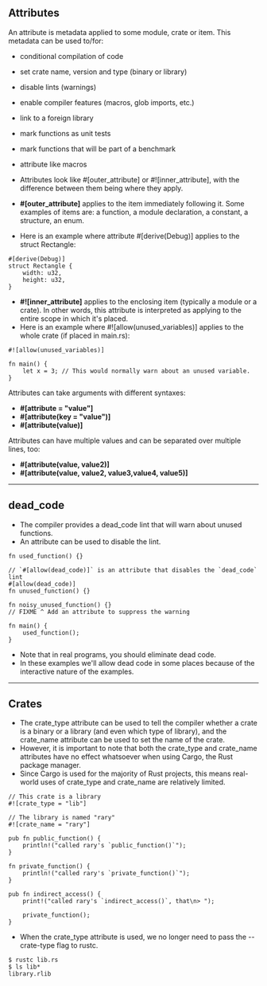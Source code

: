 ## Attributes

An attribute is metadata applied to some module, crate or item. This metadata can be used to/for:

- conditional compilation of code
- set crate name, version and type (binary or library)
- disable lints (warnings)
- enable compiler features (macros, glob imports, etc.)
- link to a foreign library
- mark functions as unit tests
- mark functions that will be part of a benchmark
- attribute like macros
- Attributes look like #[outer_attribute] or #![inner_attribute], with the difference between them being where they apply.

- **#[outer_attribute]** applies to the item immediately following it. Some examples of items are: a function, a module declaration, a constant, a structure, an enum.
- Here is an example where attribute #[derive(Debug)] applies to the struct Rectangle:
```
#[derive(Debug)]
struct Rectangle {
    width: u32,
    height: u32,
}
```

- **#![inner_attribute]** applies to the enclosing item (typically a module or a crate). In other words, this attribute is interpreted as applying to the entire scope in which it's placed.
- Here is an example where #![allow(unused_variables)] applies to the whole crate (if placed in main.rs):

```
#![allow(unused_variables)]

fn main() {
    let x = 3; // This would normally warn about an unused variable.
}

```

Attributes can take arguments with different syntaxes:

- **#[attribute = "value"]**
- **#[attribute(key = "value")]**
- **#[attribute(value)]**


Attributes can have multiple values and can be separated over multiple lines, too:

- **#[attribute(value, value2)]**
- **#[attribute(value, value2, value3,value4, value5)]**

--- 

## dead_code
- The compiler provides a dead_code lint that will warn about unused functions.
- An attribute can be used to disable the lint.

```
fn used_function() {}

// `#[allow(dead_code)]` is an attribute that disables the `dead_code` lint
#[allow(dead_code)]
fn unused_function() {}

fn noisy_unused_function() {}
// FIXME ^ Add an attribute to suppress the warning

fn main() {
    used_function();
}
```
- Note that in real programs, you should eliminate dead code. 
- In these examples we'll allow dead code in some places because of the interactive nature of the examples.


---

## Crates
- The crate_type attribute can be used to tell the compiler whether a crate is a binary or a library (and even which type of library), and the crate_name attribute can be used to set the name of the crate.
- However, it is important to note that both the crate_type and crate_name attributes have no effect whatsoever when using Cargo, the Rust package manager. 
- Since Cargo is used for the majority of Rust projects, this means real-world uses of crate_type and crate_name are relatively limited.

```
// This crate is a library
#![crate_type = "lib"]

// The library is named "rary"
#![crate_name = "rary"]

pub fn public_function() {
    println!("called rary's `public_function()`");
}

fn private_function() {
    println!("called rary's `private_function()`");
}

pub fn indirect_access() {
    print!("called rary's `indirect_access()`, that\n> ");

    private_function();
}
```

- When the crate_type attribute is used, we no longer need to pass the --crate-type flag to rustc.
```
$ rustc lib.rs
$ ls lib*
library.rlib
```